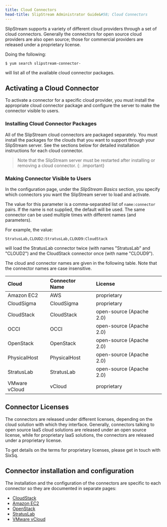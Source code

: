 ```yaml
---
title: Cloud Connectors
head-title: SlipStream Administrator Guide&#58; Cloud Connectors
---
```


SlipStream supports a variety of different cloud providers through a
set of cloud connectors.  Generally the connectors for open source
cloud providers are also open source; those for commercial providers
are released under a proprietary license.

Doing the following:

    $ yum search slipstream-connector-

will list all of the available cloud connector packages.

## Activating a Cloud Connector

To activate a connector for a specific cloud provider, you must
install the appropriate cloud connector package and configure the
server to make the connector visible to users.

### Installing Cloud Connector Packages

All of the SlipStream cloud connectors are packaged separately.  You
must install the packages for the clouds that you want to support
through your SlipStream server.  See the sections below for detailed
installation instructions for each cloud connector.

> Note that the SlipStream server must be restarted after installing
> or removing a cloud connector.
{: .important}

### Making Connector Visible to Users

In the configuration page, under the *SlipStream Basics* section, you
specify which connectors you want the SlipStream server to load and
activate.

The value for this parameter is a comma-separated list of
`name:connector` pairs.  If the name is not supplied, the default will
be used.  The same connector can be used multiple times with different
names (and parameters).

For example, the value:

    StratusLab,CLOUD2:StratusLab,CLOUD9:CloudStack

will load the StratusLab connector twice (with names "StratusLab" and
"CLOUD2") and the CloudStack connector once (with name "CLOUD9").

The cloud and connector names are given in the following table.  Note
that the connector names are case insensitive.

| Cloud        | Connector Name | License                 |
|:-------------|:---------------|:------------------------|
|Amazon EC2    | AWS            | proprietary             |
|CloudSigma    | CloudSigma     | proprietary             |
|CloudStack    | CloudStack     | open-source (Apache 2.0)|
|OCCI          | OCCI           | open-source (Apache 2.0)|
|OpenStack     | OpenStack      | open-source (Apache 2.0)|
|PhysicalHost  | PhysicalHost   | open-source (Apache 2.0)|
|StratusLab    | StratusLab     | open-source (Apache 2.0)|
|VMware vCloud | vCloud         | proprietary             |

## Connector Licenses

The connectors are released under different licenses, depending on the
cloud solution with which they interface. Generally, connectors
talking to open source IaaS cloud solutions are released under an open
source license, while for proprietary IaaS solutions, the connectors
are released under a proprietary license.

To get details on the terms for proprietary licenses, please get in
touch with SixSq.

## Connector installation and configuration

The installation and the configuration of the connectors are specific to each
connector so they are documented in separate pages:

- [CloudStack](cloudstack_connector.html)
- [Amazon EC2](ec2_connector.html)
- [OpenStack](openstack_connector.html)
- [StratusLab](stratuslab_connector.html)
- [VMware vCloud](vcloud_connector.html)


[support-email]: mailto:support@sixsq.com

